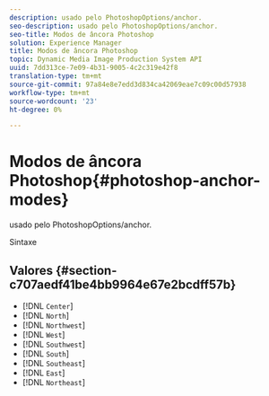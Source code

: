 ```yaml
---
description: usado pelo PhotoshopOptions/anchor.
seo-description: usado pelo PhotoshopOptions/anchor.
seo-title: Modos de âncora Photoshop
solution: Experience Manager
title: Modos de âncora Photoshop
topic: Dynamic Media Image Production System API
uuid: 7dd313ce-7e09-4b31-9005-4c2c319e42f8
translation-type: tm+mt
source-git-commit: 97a84e8e7edd3d834ca42069eae7c09c00d57938
workflow-type: tm+mt
source-wordcount: '23'
ht-degree: 0%

---
```



# Modos de âncora Photoshop{#photoshop-anchor-modes}

usado pelo PhotoshopOptions/anchor.

Sintaxe

## Valores {#section-c707aedf41be4bb9964e67e2bcdff57b}

* [!DNL `Center`]
* [!DNL `North`]
* [!DNL `Northwest`]
* [!DNL `West`]
* [!DNL `Southwest`]
* [!DNL `South`]
* [!DNL `Southeast`]
* [!DNL `East`]
* [!DNL `Northeast`]

